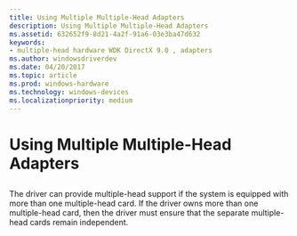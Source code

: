 ```yaml
---
title: Using Multiple Multiple-Head Adapters
description: Using Multiple Multiple-Head Adapters
ms.assetid: 632652f9-8d21-4a2f-91a6-03e3ba47d632
keywords:
- multiple-head hardware WDK DirectX 9.0 , adapters
ms.author: windowsdriverdev
ms.date: 04/20/2017
ms.topic: article
ms.prod: windows-hardware
ms.technology: windows-devices
ms.localizationpriority: medium
---
```


# Using Multiple Multiple-Head Adapters


## <span id="ddk_using_multiple_multiple_head_adapters_gg"></span><span id="DDK_USING_MULTIPLE_MULTIPLE_HEAD_ADAPTERS_GG"></span>


The driver can provide multiple-head support if the system is equipped with more than one multiple-head card. If the driver owns more than one multiple-head card, then the driver must ensure that the separate multiple-head cards remain independent.

 

 





